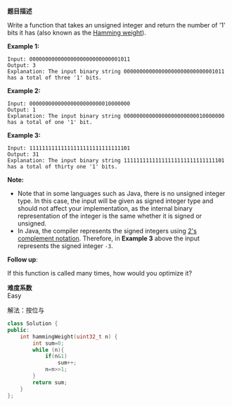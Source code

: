  **题目描述**   

Write a function that takes an unsigned integer and return the number of '1' bits it has (also known as the [Hamming weight](http://en.wikipedia.org/wiki/Hamming_weight)).

 

**Example 1:**

```
Input: 00000000000000000000000000001011
Output: 3
Explanation: The input binary string 00000000000000000000000000001011 has a total of three '1' bits.
```

**Example 2:**

```
Input: 00000000000000000000000010000000
Output: 1
Explanation: The input binary string 00000000000000000000000010000000 has a total of one '1' bit.
```

**Example 3:**

```
Input: 11111111111111111111111111111101
Output: 31
Explanation: The input binary string 11111111111111111111111111111101 has a total of thirty one '1' bits.
```

 

**Note:**

- Note that in some languages such as Java, there is no unsigned integer type. In this case, the input will be given as signed integer type and should not affect your implementation, as the internal binary representation of the integer is the same whether it is signed or unsigned.
- In Java, the compiler represents the signed integers using [2's complement notation](https://en.wikipedia.org/wiki/Two's_complement). Therefore, in **Example 3** above the input represents the signed integer `-3`.

 

**Follow up**:

If this function is called many times, how would you optimize it?

**难度系数**    
Easy

解法：按位与
```c++
class Solution {
public:
    int hammingWeight(uint32_t n) {
        int sum=0;
        while (n){
            if(n&1)
                sum++;
            n=n>>1;
        }
        return sum;
    }
};
```
